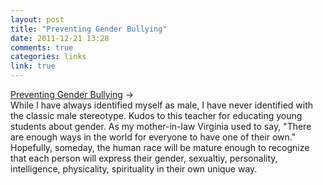 ```yaml
---
layout: post
title: "Preventing Gender Bullying"
date: 2011-12-21 13:28
comments: true
categories: links
link: true
---
```

[Preventing Gender Bullying](http://togetherforjacksoncountykids.tumblr.com/post/14314184651/one-teachers-approach-to-preventing-gender-bullying-in "One teachers approach to preventing gender bullying") &rarr;  
While I have always identified myself as male, I have never identified with the classic male stereotype. Kudos to this teacher for educating young students about gender. As my mother-in-law Virginia used to say, "There are enough ways in the world for everyone to have one of their own." Hopefully, someday, the human race will be mature enough to recognize that each person will express their gender, sexualtiy, personality, intelligence, physicality, spirituality in their own unique way.
